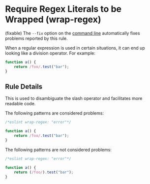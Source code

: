 # Require Regex Literals to be Wrapped (wrap-regex)

(fixable) The `--fix` option on the [command line](../user-guide/command-line-interface#fix) automatically fixes problems reported by this rule.

When a regular expression is used in certain situations, it can end up looking like a division operator. For example:

```js
function a() {
    return /foo/.test("bar");
}
```

## Rule Details

This is used to disambiguate the slash operator and facilitates more readable code.

The following patterns are considered problems:

```js
/*eslint wrap-regex: "error"*/

function a() {
    return /foo/.test("bar");
}
```

The following patterns are not considered problems:

```js
/*eslint wrap-regex: "error"*/

function a() {
    return (/foo/).test("bar");
}
```
